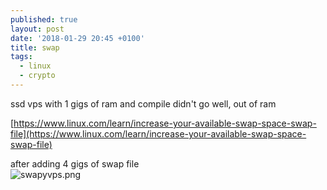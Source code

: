```yaml
---
published: true
layout: post
date: '2018-01-29 20:45 +0100'
title: swap
tags:
  - linux
  - crypto
---
```

ssd vps with 1 gigs of ram and compile didn't go well, out of ram

[https://www.linux.com/learn/increase-your-available-swap-space-swap-file](https://www.linux.com/learn/increase-your-available-swap-space-swap-file)

after adding 4 gigs of swap file  
![swapyvps.png]({{site.baseurl}}/media/swapyvps.png)
